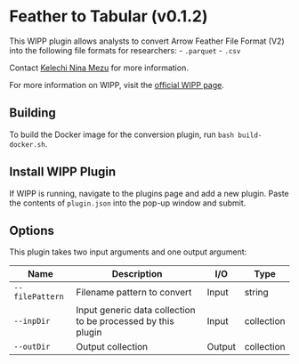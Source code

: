 # Feather to Tabular (v0.1.2)
This WIPP plugin allows analysts to convert Arrow Feather File Format (V2) into the following file formats for researchers:
    - `.parquet`
    - `.csv`

Contact [Kelechi Nina Mezu](mailto:nina.mezu@nih.gov) for more information.

For more information on WIPP, visit the [official WIPP page](https://isg.nist.gov/deepzoomweb/software/wipp).

## Building

To build the Docker image for the conversion plugin, run
`bash build-docker.sh`.

## Install WIPP Plugin

If WIPP is running, navigate to the plugins page and add a new plugin. Paste the
contents of `plugin.json` into the pop-up window and submit.

## Options

This plugin takes two input arguments and one output argument:

| Name            | Description                                                  | I/O    | Type       |
| --------------- | ------------------------------------------------------------ | ------ | ---------- |
| `--filePattern` | Filename pattern to convert                                  | Input  | string     |
| `--inpDir`      | Input generic data collection to be processed by this plugin | Input  | collection |
| `--outDir`      | Output collection                                            | Output | collection |

